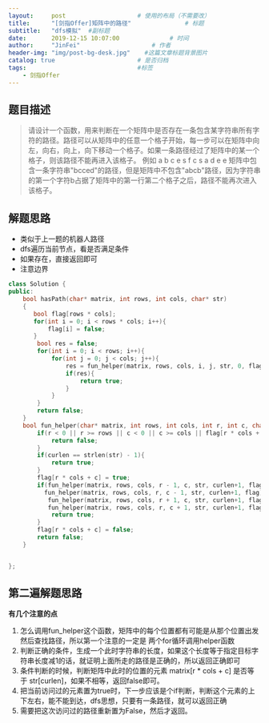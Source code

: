 ```yaml
---
layout:     post                    # 使用的布局（不需要改） 
title:      "[剑指Offer]矩阵中的路径"               # 标题  
subtitle:   "dfs模拟"  #副标题 
date:       2019-12-15 10:07:00              # 时间 
author:     "JinFei"                    # 作者 
header-img: "img/post-bg-desk.jpg"    #这篇文章标题背景图片 
catalog: true                       # 是否归档 
tags:                               #标签     
    - 剑指Offer 
---
```


## 题目描述

> 请设计一个函数，用来判断在一个矩阵中是否存在一条包含某字符串所有字符的路径。路径可以从矩阵中的任意一个格子开始，每一步可以在矩阵中向左，向右，向上，向下移动一个格子。如果一条路径经过了矩阵中的某一个格子，则该路径不能再进入该格子。 例如 a b c e s f c s a d e e 矩阵中包含一条字符串"bcced"的路径，但是矩阵中不包含"abcb"路径，因为字符串的第一个字符b占据了矩阵中的第一行第二个格子之后，路径不能再次进入该格子。

## 解题思路
- 类似于上一题的机器人路径
- dfs遍历当前节点，看是否满足条件
- 如果存在，直接返回即可
- 注意边界



```C++
class Solution {
public:
    bool hasPath(char* matrix, int rows, int cols, char* str)
    {
       bool flag[rows * cols];
       for(int i = 0; i < rows * cols; i++){
           flag[i] = false;
       }
        bool res = false;
        for(int i = 0; i < rows; i++){
            for(int j = 0; j < cols; j++){
                res = fun_helper(matrix, rows, cols, i, j, str, 0, flag);
                if(res){
                    return true;
                }
            }
        }
        return false;
    }
    bool fun_helper(char* matrix, int rows, int cols, int r, int c, char * str, int curlen, bool* flag){
        if(r < 0 || r >= rows || c < 0 || c >= cols || flag[r * cols + c] == true || matrix[r * cols + c] != str[curlen]){
            return false;
        }
        if(curlen == strlen(str) - 1){
            return true;
        }
        flag[r * cols + c] = true;
        if(fun_helper(matrix, rows, cols, r - 1, c, str, curlen+1, flag) ||
          fun_helper(matrix, rows, cols, r, c - 1, str, curlen+1, flag) ||
           fun_helper(matrix, rows, cols, r + 1, c, str, curlen+1, flag) ||
           fun_helper(matrix, rows, cols, r, c + 1, str, curlen+1, flag)){
            return true;
        }
        flag[r * cols + c] = false;
        return false;
    } 


};
```

## 第二遍解题思路

**有几个注意的点**
1. 怎么调用fun_helper这个函数，矩阵中的每个位置都有可能是从那个位置出发然后查找路径，所以第一个注意的一定是 两个for循环调用helper函数
2. 判断正确的条件，生成一个此时字符串的长度，如果这个长度等于指定目标字符串长度减1的话，就证明上面所走的路径是正确的，所以返回正确即可
3. 条件判断的时候，判断矩阵中此时的位置的元素 matrix[r * cols + c] 是否等于 str[curlen]，如果不相等，返回false即可。
4. 把当前访问过的元素置为true时，下一步应该是个if判断，判断这个元素的上下左右，能不能到达，dfs思想，只要有一条路径，就可以返回正确
5. 需要把这次访问过的路径重新置为False，然后才返回。
